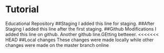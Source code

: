 # Tutorial
Educational Repository
##Staging
I added this line for staging.
##After Staging
I added this line after the first staging.
##Github Modifications
I added this line on github.
Another github line.GEtting betteeer.
<<<<<<< HEAD
##Local changes
These changes were made locally while other changes were made on the master branch online

